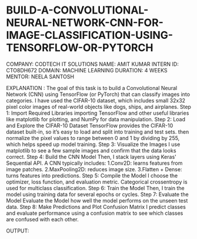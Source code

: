 # BUILD-A-CONVOLUTIONAL-NEURAL-NETWORK-CNN-FOR-IMAGE-CLASSIFICATION-USING-TENSORFLOW-OR-PYTORCH
COMPANY: CODTECH IT SOLUTIONS 
NAME: AMIT KUMAR 
INTERN ID: CTO8DH672 
DOMAIN: MACHINE LEARNING 
DURATION: 4 WEEKS 
MENTOR: NEELA SANTOSH

EXPLANATION :
The goal of this task is to build a Convolutional Neural Network (CNN) using TensorFlow (or PyTorch) that can classify images into categories. 
I have used the CIFAR-10 dataset, which includes small 32x32 pixel color images of real-world objects like dogs, ships, and airplanes.
Step 1: Import Required Libraries
 importing TensorFlow and other useful libraries like matplotlib for plotting, and NumPy for data manipulation.
Step 2: Load and Explore the CIFAR-10 Dataset
TensorFlow provides the CIFAR-10 dataset built-in, so it’s easy to load and split into training and test sets.
then normalize the pixel values to range between 0 and 1 by dividing by 255, which helps speed up model training.
 Step 3: Visualize the Images
I use matplotlib to see a few sample images and confirm that the data looks correct.
 Step 4: Build the CNN Model
Then, I stack layers using Keras' Sequential API. 
A CNN typically includes: 
1.Conv2D: learns features from image patches.
2.MaxPooling2D: reduces image size.
3.Flatten + Dense: turns features into predictions.
Step 5: Compile the Model
I choose the optimizer, loss function, and evaluation metric. Categorical crossentropy is used for multiclass classification.
Step 6: Train the Model
Then, I train the model using training data for several epochs or cycles.
Step 7: Evaluate the Model
Evaluate the Model how well the model performs on the unseen test data.
Step 8: Make Predictions and Plot Confusion Matrix
I predict classes and evaluate performance using a confusion matrix to see which classes are confused with each other.

OUTPUT:

